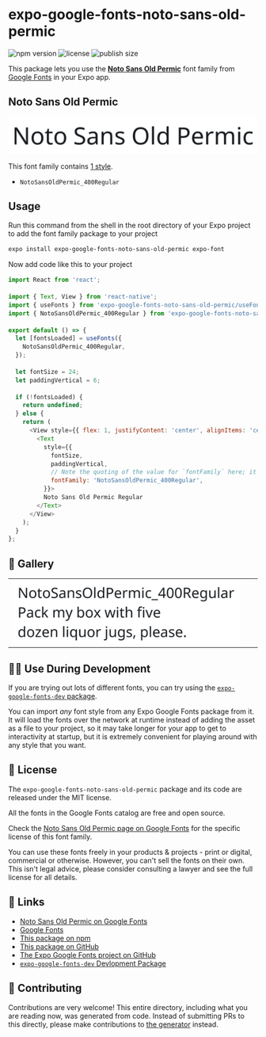 # expo-google-fonts-noto-sans-old-permic

![npm version](https://flat.badgen.net/npm/v/expo-google-fonts-noto-sans-old-permic)
![license](https://flat.badgen.net/github/license/expo/google-fonts)
![publish size](https://flat.badgen.net/packagephobia/install/expo-google-fonts-noto-sans-old-permic)

This package lets you use the [**Noto Sans Old Permic**](https://fonts.google.com/specimen/Noto+Sans+Old+Permic) font family from [Google Fonts](https://fonts.google.com/) in your Expo app.

## Noto Sans Old Permic

![Noto Sans Old Permic](./font-family.png)

This font family contains [1 style](#-gallery).

- `NotoSansOldPermic_400Regular`

## Usage

Run this command from the shell in the root directory of your Expo project to add the font family package to your project
```sh
expo install expo-google-fonts-noto-sans-old-permic expo-font
```

Now add code like this to your project
```js
import React from 'react';

import { Text, View } from 'react-native';
import { useFonts } from 'expo-google-fonts-noto-sans-old-permic/useFonts';
import { NotoSansOldPermic_400Regular } from 'expo-google-fonts-noto-sans-old-permic/400Regular';

export default () => {
  let [fontsLoaded] = useFonts({
    NotoSansOldPermic_400Regular,
  });

  let fontSize = 24;
  let paddingVertical = 6;

  if (!fontsLoaded) {
    return undefined;
  } else {
    return (
      <View style={{ flex: 1, justifyContent: 'center', alignItems: 'center' }}>
        <Text
          style={{
            fontSize,
            paddingVertical,
            // Note the quoting of the value for `fontFamily` here; it expects a string!
            fontFamily: 'NotoSansOldPermic_400Regular',
          }}>
          Noto Sans Old Permic Regular
        </Text>
      </View>
    );
  }
};

```

## 🔡 Gallery


||||
|-|-|-|
|![NotoSansOldPermic_400Regular](.//400Regular/NotoSansOldPermic_400Regular.ttf.png)||||


## 👩‍💻 Use During Development

If you are trying out lots of different fonts, you can try using the [`expo-google-fonts-dev` package](https://github.com/freeboub/google-fonts/tree/master/font-packages/dev#readme).

You can import *any* font style from any Expo Google Fonts package from it. It will load the fonts
over the network at runtime instead of adding the asset as a file to your project, so it may take longer
for your app to get to interactivity at startup, but it is extremely convenient
for playing around with any style that you want.

## 📖 License

The `expo-google-fonts-noto-sans-old-permic` package and its code are released under the MIT license.

All the fonts in the Google Fonts catalog are free and open source.

Check the [Noto Sans Old Permic page on Google Fonts](https://fonts.google.com/specimen/Noto+Sans+Old+Permic) for the specific license of this font family.

You can use these fonts freely in your products & projects - print or digital, commercial or otherwise. However, you can't sell the fonts on their own. This isn't legal advice, please consider consulting a lawyer and see the full license for all details.

## 🔗 Links

- [Noto Sans Old Permic on Google Fonts](https://fonts.google.com/specimen/Noto+Sans+Old+Permic)
- [Google Fonts](https://fonts.google.com/)
- [This package on npm](https://www.npmjs.com/package/expo-google-fonts-noto-sans-old-permic)
- [This package on GitHub](https://github.com/freeboub/google-fonts/tree/master/font-packages/noto-sans-old-permic)
- [The Expo Google Fonts project on GitHub](https://github.com/freeboub/google-fonts)
- [`expo-google-fonts-dev` Devlopment Package](https://github.com/freeboub/google-fonts/tree/master/font-packages/dev)

## 🤝 Contributing

Contributions are very welcome! This entire directory, including what you are reading now, was generated from code. Instead of submitting PRs to this directly, please make contributions to [the generator](https://github.com/freeboub/google-fonts/tree/master/packages/generator) instead.
